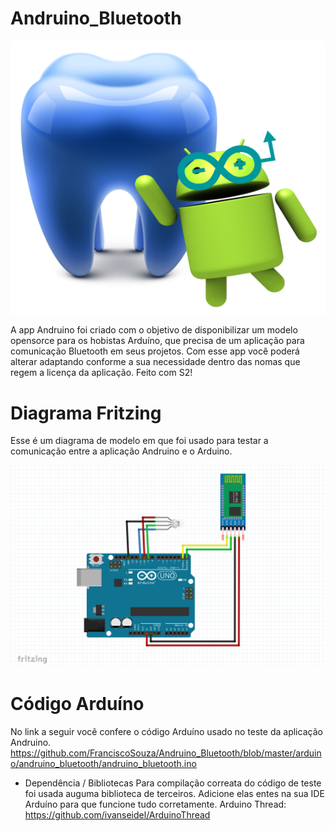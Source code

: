 # Andruino_Bluetooth

![](https://github.com/FranciscoSouza/Andruino_Bluetooth/blob/master/img/logo.png)

A app Andruino foi criado com o objetivo de disponibilizar um modelo opensorce para os hobistas Arduíno, que precisa de um aplicação para comunicação Bluetooth em seus projetos. Com esse app você poderá alterar adaptando conforme a sua necessidade dentro das nomas que regem a licença da aplicação. Feito com S2!

# Diagrama Fritzing
Esse é um diagrama de modelo em que foi usado para testar a comunicação entre a aplicação Andruino e o Arduino.

![](https://github.com/FranciscoSouza/Andruino_Bluetooth/blob/master/img/andruino_bluetooth_fritzing.png)

# Código Arduíno

No link a seguir você confere o código Arduíno usado no teste da aplicação Andruino.
https://github.com/FranciscoSouza/Andruino_Bluetooth/blob/master/arduino/andruino_bluetooth/andruino_bluetooth.ino

- Dependência / Bibliotecas
  Para compilação correata do código de teste foi usada auguma biblioteca de terceiros. Adicione elas entes na sua IDE Arduíno para que funcione tudo corretamente.
Arduino Thread: https://github.com/ivanseidel/ArduinoThread
